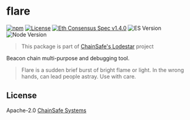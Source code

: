 # flare

[![npm](https://img.shields.io/npm/v/@lodestar/flare)](https://www.npmjs.com/package/@lodestar/flare)
[![License](https://img.shields.io/badge/License-Apache%202.0-blue.svg)](https://opensource.org/licenses/Apache-2.0)
[![Eth Consensus Spec v1.4.0](https://img.shields.io/badge/ETH%20consensus--spec-1.4.0-blue)](https://github.com/ethereum/consensus-specs/releases/tag/v1.4.0)
![ES Version](https://img.shields.io/badge/ES-2021-yellow)
![Node Version](https://img.shields.io/badge/node-12.x-green)

> This package is part of [ChainSafe's Lodestar](https://lodestar.chainsafe.io) project

Beacon chain multi-purpose and debugging tool.

> Flare is a sudden brief burst of bright flame or light.
> In the wrong hands, can lead people astray.
> Use with care.

## License

Apache-2.0 [ChainSafe Systems](https://chainsafe.io)
